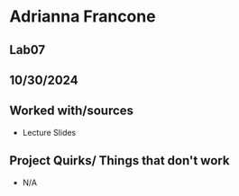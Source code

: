 # Adrianna Francone
## Lab07
## 10/30/2024
## Worked with/sources 
* Lecture Slides
## Project Quirks/ Things that don't work
* N/A
